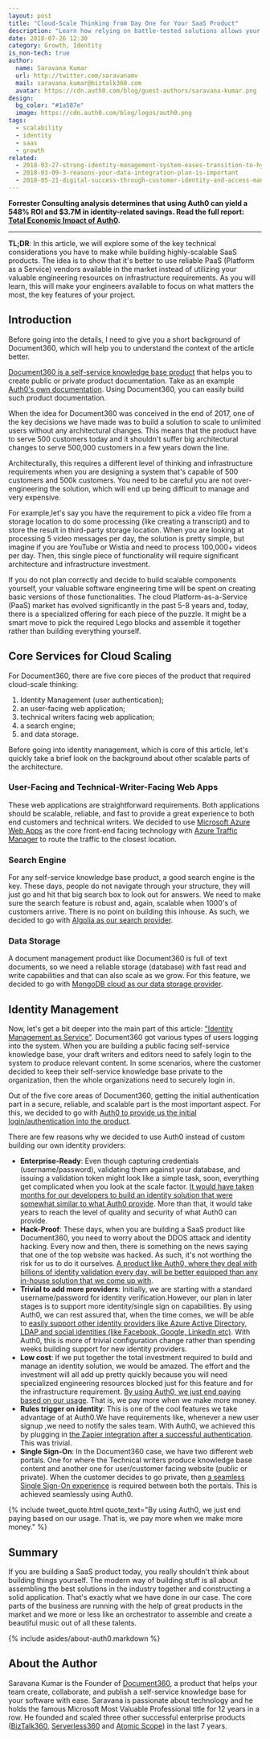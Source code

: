 ```yaml
---
layout: post
title: "Cloud-Scale Thinking from Day One for Your SaaS Product"
description: "Learn how relying on battle-tested solutions allows your engineers to focus on what matters most to your company — the unique features of your SaaS product."
date: 2018-07-26 12:30
category: Growth, Identity
is_non-tech: true
author:
  name: Saravana Kumar
  url: http://twitter.com/saravanamv
  mail: saravana.kumar@biztalk360.com
  avatar: https://cdn.auth0.com/blog/guest-authors/saravana-kumar.png
design:
  bg_color: "#1a587e"
  image: https://cdn.auth0.com/blog/logos/auth0.png
tags:
  - scalability
  - identity
  - saas
  - growth
related:
  - 2018-03-27-strong-identity-management-system-eases-transition-to-hybrid-cloud
  - 2018-03-09-3-reasons-your-data-integration-plan-is-important
  - 2018-05-21-digital-success-through-customer-identity-and-access-management
---
```


<div class="alert alert-info alert-icon">
  <i class="icon-budicon-500"></i>
  <strong>Forrester Consulting analysis determines that using Auth0 can yield a 548% ROI and $3.7M in identity-related savings. Read the full report: <a href="https://resources.auth0.com/forrester-tei-research-case-study/">Total Economic Impact of Auth0</a>.</strong>
</div>

---

**TL;DR**: In this article, we will explore some of the key technical considerations you have to make while building highly-scalable SaaS products. The idea is to show that it's better to use reliable PaaS (Platform as a Service) vendors available in the market instead of utilizing your valuable engineering resources on infrastructure requirements. As you will learn, this will make your engineers available to focus on what matters the most, the key features of your project.

## Introduction

Before going into the details, I need to give you a short background of Document360, which will help you to understand the context of the article better.
 
[Document360 is a self-service knowledge base product](https://document360.io/) that helps you to create public or private product documentation. Take as an example [Auth0's own documentation](https://auth0.com/docs/getting-started). Using Document360, you can easily build such product documentation.
 
When the idea for Document360 was conceived in the end of 2017, one of the key decisions we have made was to build a solution to scale to unlimited users without any architectural changes. This means that the product have to serve 500 customers today and it shouldn't suffer big architectural changes to serve 500,000 customers in a few years down the line.
 
Architecturally, this requires a different level of thinking and infrastructure requirements when you are designing a system that's capable of 500 customers and 500k customers. You need to be careful you are not over-engineering the solution, which will end up being difficult to manage and very expensive.
 
For example,let's say you have the requirement to pick a video file from a storage location to do some processing (like creating a transcript) and to store the result in third-party storage location. When you are looking at processing 5 video messages per day, the solution is pretty simple, but imagine if you are YouTube or Wistia and need to process 100,000+ videos per day. Then, this single piece of functionality will require significant architecture and infrastructure investment.
 
If you do not plan correctly and decide to build scalable components yourself, your valuable software engineering time will be spent on creating basic versions of those functionalities. The cloud Platform-as-a-Service (PaaS) market has evolved significantly in the past 5-8 years and, today, there is a specialized offering for each piece of the puzzle. It might be a smart move to pick the required Lego blocks and assemble it together rather than building everything yourself.

## Core Services for Cloud Scaling

For Document360, there are five core pieces of the product that required cloud-scale thinking:

1. Identity Management (user authentication);
2. an user-facing web application;
3. technical writers facing web application;
4. a search engine;
5. and data storage.

Before going into identity management, which is core of this article, let's quickly take a brief look on the background about other scalable parts of the architecture.

### User-Facing and Technical-Writer-Facing Web Apps
 
These web applications are straightforward requirements. Both applications should be scalable, reliable, and fast to provide a great experience to both end customers and technical writers. We decided to use [Microsoft Azure Web Apps](https://azure.microsoft.com/en-gb/services/app-service/web/) as the core front-end facing technology with [Azure Traffic Manager](https://azure.microsoft.com/en-gb/services/traffic-manager/) to route the traffic to the closest location.

### Search Engine
 
For any self-service knowledge base product, a good search engine is the key. These days, people do not navigate through your structure, they will just go and hit that big search box to look out for answers. We need to make sure the search feature is robust and, again, scalable  when 1000's of customers arrive. There is no point on building this inhouse. As such, we decided to go with [Algolia as our search provider](https://www.algolia.com/).

### Data Storage
 
A document management product like Document360 is full of text documents, so we need a reliable storage (database) with fast read and write capabilities and that can also scale as we grow. For this feature, we decided to go with [MongoDB cloud as our data storage provider](https://www.mongodb.com/cloud).

## Identity Management

Now, let's get a bit deeper into the main part of this article: ["Identity Management as Service"](https://auth0.com/learn/cloud-identity-access-management/). Document360 got various types of users logging into the system. When you are building a public facing self-service knowledge base, your draft writers and editors need to safely login to the system to produce relevant content. In some scenarios, where the customer decided to keep their self-service knowledge base private to the organization, then the whole organizations need to securely login in.

Out of the five core areas of Document360, getting the initial authentication part in a secure, reliable, and scalable part is the most important aspect. For this, we decided to go with [Auth0 to provide us the initial login/authentication into the product](https://auth0.com/).

There are few reasons why we decided to use Auth0 instead of custom building our own identity providers:

- **Enterprise-Ready**: Even though capturing credentials (username/password), validating them against your database, and issuing a validation token might look like a simple task, soon, everything get complicated when you look at the scale factor. [It would have taken months for our developers to build an identity solution that were somewhat similar to what Auth0 provide](https://auth0.com/b2c-customer-identity-management). More than that, it would take years to reach the level of quality and security of what Auth0 can provide.
- **Hack-Proof**: These days, when you are building a SaaS product like Document360, you need to worry about the DDOS attack and identity hacking. Every now and then, there is something on the news saying that one of the top website was hacked. As such, it's not worthing the risk for us to do it ourselves. [A product like Auth0, where they deal with billions of identity validation every day, will be better equipped than any in-house solution that we come up with](https://auth0.com/security).
- **Trivial to add more providers**: Initially, we are starting with a standard username/password for identity verification.However, our plan in later stages is to support more identity/single sign on capabilities. By using Auth0, we can rest assured that, when the time comes, we will be able to [easily support other identity providers like Azure Active Directory, LDAP,and social identities (like Facebook, Google, LinkedIn etc)](https://auth0.com/docs/identityproviders). With Auth0, this is more of trivial configuration change rather than spending weeks building support for new identity providers.
- **Low cost**: If we put together the total investment required to build and manage an identity solution, we would be amazed. The effort and the investment will all add up pretty quickly because you will need specialized engineering resources blocked just for this feature and for the infrastructure requirement. [By using Auth0, we just end paying based on our usage](https://auth0.com/pricing). That is, we pay more when we make more money.
- **Rules trigger on identity**: This is one of the cool features we take advantage of at Auth0.We have requirements like, whenever a new user signup ,we need to notify the sales team. With Auth0, we achieved this by plugging in [the Zapier integration after a successful authentication](https://auth0.com/rules/zapier-new-user). This was trivial.
- **Single Sign-On**: In the Document360 case, we have two different web portals. One for where the Technical writers produce knowledge base content and another one for user/customer facing website (public or private). When the customer decides to go private, then [a seamless Single Sign-On experience](https://auth0.com/docs/sso/current) is required between both the portals. This is achieved seamlessly using Auth0.

{% include tweet_quote.html quote_text="By using Auth0, we just end paying based on our usage. That is, we pay more when we make more money." %}

## Summary

If you are building a SaaS product today, you really shouldn't think about building things yourself. The modern way of building stuff is all about assembling the best solutions in the industry together and constructing a solid application. That's exactly what we have done in our case. The core parts of the business are running with the help of great products in the market and we more or less like an orchestrator to assemble and create a beautiful music out of all these talents.

{% include asides/about-auth0.markdown %}

## About the Author

Saravana Kumar is the Founder of [Document360](https://document360.io/), a  product that helps your team create, collaborate, and publish a self-service knowledge base for your software with ease.  Saravana is passionate about technology and he holds the famous Microsoft Most Valuable Professional title for 12 years in a row. He founded and scaled three other successful enterprise products ([BizTalk360](https://www.biztalk360.com/), [Serverless360](https://www.serverless360.com/) and [Atomic Scope](https://www.atomicscope.com/)) in the last 7 years.